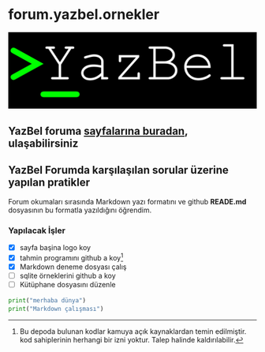 # forum.yazbel.ornekler

![Image](YazBel_logo.png)

## YazBel foruma [sayfalarına buradan](https://forum.yazbel.com/), ulaşabilirsiniz

## YazBel Forumda karşılaşılan sorular üzerine yapılan pratikler

Forum okumaları sırasında Markdown yazı formatını ve github **READE.md** dosyasının bu formatla yazıldığını öğrendim.

### Yapılacak İşler

- [x] sayfa başina logo koy
- [x] tahmin programını github a koy[^dipnot 01]
- [x] Markdown deneme dosyası çalış
- [ ] sqlite örneklerini github a koy
- [ ] Kütüphane dosyasını düzenle  

```python
print("merhaba dünya")
print("Markdown çalışması")
```  

[^dipnot 01]: Bu depoda bulunan kodlar kamuya açık kaynaklardan temin edilmiştir.
kod sahiplerinin herhangi bir izni yoktur. Talep halinde kaldırılabilir.  

[^dipnot 02]: GitHub Markdown footnote desteklemiyor muş  
